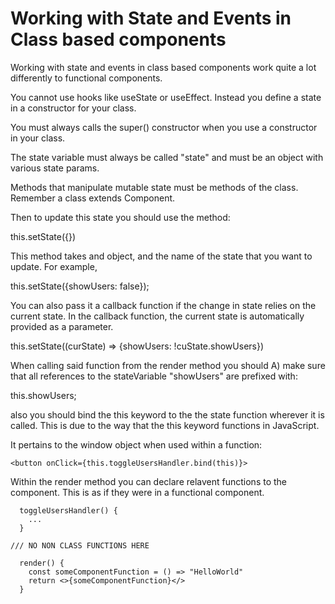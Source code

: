 # Working with State and Events in Class based components 

Working with state and events in class based components work quite a lot differently to functional components.

You cannot use hooks like useState or useEffect. 
Instead you define a state in a constructor for your class. 

You must always calls the super() constructor when you use a constructor in your class. 

The state variable must always be called "state" and must be an object with various state params. 

Methods that manipulate mutable state must be methods of the class. 
Remember a class extends Component. 

Then to update this state you should use the method: 

this.setState({})

This method takes and object, and the name of the state that you want to update. 
For example, 

this.setState({showUsers: false});

You can also pass it a callback function if the change in state relies on the current state. 
In the callback function, the current state is automatically provided as a parameter. 

this.setState((curState) => {showUsers: !cuState.showUsers})

When calling said function from the render method you should A) make sure that all references to the stateVariable "showUsers" are prefixed with: 

this.showUsers;

also you should bind the this keyword to the the state function wherever it is called. This is due to the way that the this keyword functions in JavaScript. 

It pertains to the window object when used within a function: 

```
<button onClick={this.toggleUsersHandler.bind(this)}>
```

Within the render method you can declare relavent functions to the component. 
This is as if they were in a functional component. 

````
  toggleUsersHandler() {
    ...
  }

/// NO NON CLASS FUNCTIONS HERE

  render() {
    const someComponentFunction = () => "HelloWorld"
    return <>{someComponentFunction}</>
  } 
